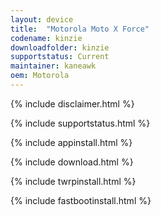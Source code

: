 ```yaml
---
layout: device
title:  "Motorola Moto X Force"
codename: kinzie
downloadfolder: kinzie
supportstatus: Current
maintainer: kaneawk
oem: Motorola
---
```


{% include disclaimer.html %}

{% include supportstatus.html %}

{% include appinstall.html %}

{% include download.html %}

{% include twrpinstall.html %}

{% include fastbootinstall.html %}
